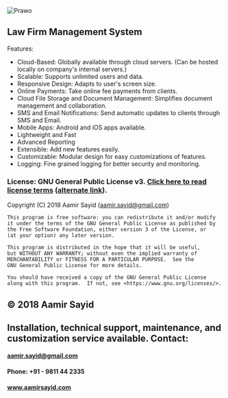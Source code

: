 ![Prawo](https://cdn.theindianlaw.com/prawo/logo.jpg)
## Law Firm Management System

Features:

* Cloud-Based: Globally available through cloud servers. (Can be hosted locally on company's internal servers.)
* Scalable: Supports unlimited users and data.  
* Responsive Design: Adapts to user's screen size.
* Online Payments: Take online fee payments from clients.
* Cloud File Storage and Document Management: Simplifies document management and collaboration.
* SMS and Email Notifications: Send automatic updates to clients through SMS and Email.
* Mobile Apps: Android and iOS apps available.
* Lightweight and Fast
* Advanced Reporting
* Extensible: Add new features easily.
* Customizable: Modular design for easy customizations of features.
* Logging: Fine grained logging for better security and monitoring.

### License: GNU General Public License v3. [Click here to read license terms](license.md) ([alternate link](https://www.gnu.org/licenses/gpl-3.0.en.html)).
Copyright (C) 2018  Aamir Sayid (aamir.sayid@gmail.com)

    This program is free software: you can redistribute it and/or modify
    it under the terms of the GNU General Public License as published by
    the Free Software Foundation, either version 3 of the License, or
    (at your option) any later version.

    This program is distributed in the hope that it will be useful,
    but WITHOUT ANY WARRANTY; without even the implied warranty of
    MERCHANTABILITY or FITNESS FOR A PARTICULAR PURPOSE.  See the
    GNU General Public License for more details.

    You should have received a copy of the GNU General Public License
    along with this program.  If not, see <https://www.gnu.org/licenses/>. 

## © 2018 Aamir Sayid

## Installation, technical support, maintenance, and customization service available. Contact: 
#### aamir.sayid@gmail.com
#### Phone: +91 - 9811 44 2335
#### www.aamirsayid.com

